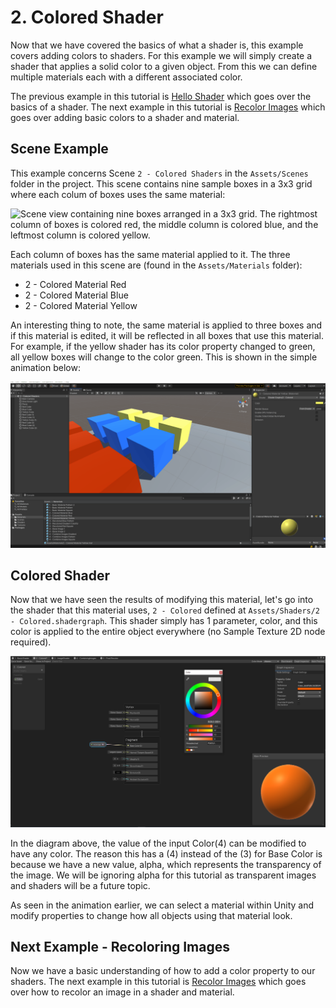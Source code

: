 # 2. Colored Shader

Now that we have covered the basics of what a shader is, this example covers adding colors to shaders. For this example
we will simply create a shader that applies a solid color to a given object. From this we can define multiple materials
each with a different associated color.

The previous example in this tutorial is [Hello Shader](1.HelloShader.md) which goes over the basics of a shader. 
The next example in this tutorial is [Recolor Images](3.RecoloringImages.md) which goes over adding basic colors to a
shader and material.

## Scene Example

This example concerns Scene `2 - Colored Shaders` in the `Assets/Scenes` folder in the project. This scene contains nine
sample boxes in a 3x3 grid where each colum of boxes uses the same material:

![Scene view containing nine boxes arranged in a 3x3 grid. The rightmost column of boxes is colored red, the middle column
is colored blue, and the leftmost column is colored yellow.](imgs/Scene-2.png)

Each column of boxes has the same material applied to it. The three materials used in this scene are (found in the
`Assets/Materials` folder):
* 2 - Colored Material Red
* 2 - Colored Material Blue
* 2 - Colored Material Yellow

An interesting thing to note, the same material is applied to three boxes and if this material is edited, it will be
reflected in all boxes that use this material. For example, if the yellow shader has its color property changed to
green, all yellow boxes will change to the color green. This is shown in the simple animation below:

![Changing all yellow cubes to green and back by modifying the material](imgs/2-YellowToGreen-large.gif)

## Colored Shader

Now that we have seen the results of modifying this material, let's go into the shader that this material uses,
`2 - Colored` defined at `Assets/Shaders/2 - Colored.shadergraph`. This shader simply has 1 parameter, color, and this
color is applied to the entire object everywhere (no Sample Texture 2D node required). 

![Shader graph view of applying a simple color to the image](imgs/2-BasicColorShader.png)

In the diagram above, the value of the input Color(4) can be modified to have any color. The reason this has a (4)
instead of the (3) for Base Color is because we have a new value, alpha, which represents the transparency of the image.
We will be ignoring alpha for this tutorial as transparent images and shaders will be a future topic. 

As seen in the animation earlier, we can select a material within Unity and modify properties to change how all objects
using that material look.

## Next Example - Recoloring Images

Now we have a basic understanding of how to add a color property to our shaders. 
The next example in this tutorial is [Recolor Images](3.RecoloringImages.md) which goes over how to recolor an image in
a shader and material.
